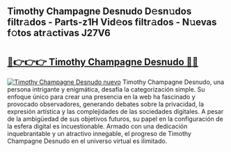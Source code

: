 ## Timothy Champagne Desnudo D𝚎sn𝚞dos filtr𝚊dos - Parts-z1H Vid𝚎os filtr𝚊dos - N𝚞evas f𝚘tos atr𝚊ctivas J27V6

# <h2><a href="http://mbckny.tromn.icu/?c=Timothy+Champagne+Desnudo">🔗👉👉👉 Timothy Champagne Desnudo 🔗🔗</a></h2>

[![Timothy Champagne Desnudo nuevo](https://i.imgur.com/pEAQMta.gif)](http://mbckny.tromn.icu/?c=Timothy+Champagne+Desnudo)
Timothy Champagne Desnudo, una persona intrigante y enigmática, desafía la categorización simple. Su enfoque único para crear una presencia en la web ha fascinado y provocado observadores, generando debates sobre la privacidad, la expresión artística y las complejidades de las sociedades digitales. A pesar de la ambigüedad de sus objetivos futuros, su papel en la configuración de la esfera digital es incuestionable. Armado con una dedicación inquebrantable y un atractivo innegable, el progreso de Timothy Champagne Desnudo en el universo virtual es ilimitado.
